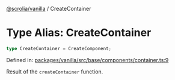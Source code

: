 [@scrolia/vanilla](../README.md) / CreateContainer

# Type Alias: CreateContainer

```ts
type CreateContainer = CreateComponent;
```

Defined in: [packages/vanilla/src/base/components/container.ts:9](https://github.com/alpheustangs/scrolia/blob/e478c3598c4b753ead9de3dc691e6078680b80a3/packages/vanilla/src/base/components/container.ts#L9)

Result of the `createContainer` function.
